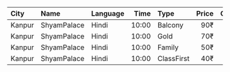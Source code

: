 | City   | Name        | Language |  Time | Type       | Price | Capacity | Booked |
| :----- | :---------- | :------- | ----: | :--------- | ----: | -------: | -----: |
| Kanpur | ShyamPalace | Hindi    | 10:00 | Balcony    |   90₹ |      196 |    140 |
| Kanpur | ShyamPalace | Hindi    | 10:00 | Gold       |   70₹ |      196 |    140 |
| Kanpur | ShyamPalace | Hindi    | 10:00 | Family     |   50₹ |      240 |      0 |
| Kanpur | ShyamPalace | Hindi    | 10:00 | ClassFirst |   40₹ |      192 |    192 |